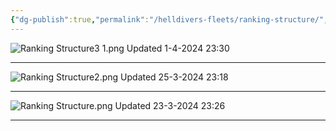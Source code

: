 ```yaml
---
{"dg-publish":true,"permalink":"/helldivers-fleets/ranking-structure/","noteIcon":"","created":"2024-03-23T23:24:06.950+01:00","updated":"2024-04-02T02:14:36.629+02:00"}
---
```


![Ranking Structure3 1.png](/img/user/Images/Ranking%20Structure3%201.png)
Updated 1-4-2024 23:30
- - - 
![Ranking Structure2.png](/img/user/Images/Ranking%20Structure2.png)
Updated 25-3-2024 23:18
- - - 
![Ranking Structure.png](/img/user/Images/Ranking%20Structure.png)
Updated 23-3-2024 23:26
- - - 
